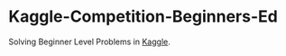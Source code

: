 # Kaggle-Competition-Beginners-Ed
Solving Beginner Level Problems in [Kaggle](https://www.kaggle.com/).
